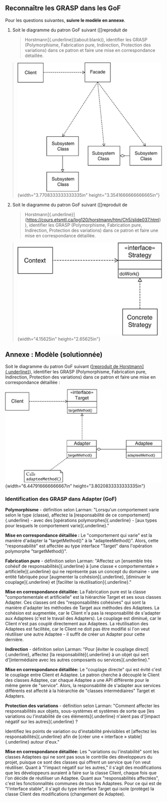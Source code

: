 
## **Reconnaître les GRASP dans les GoF**

Pour les questions suivantes, **suivre le modèle en annexe**.

1.  Soit le diagramme du patron GoF suivant ([[reproduit de
    > Horstmann]{.underline}](about:blank)), identifier les GRASP
    > (Polymorphisme, Fabrication pure, Indirection, Protection des
    > variations) dans ce patron et faire une mise en correspondance
    > détaillée.

> ![](/assets/exercices.gddoc.docx/image94.jpg){width="3.7708333333333335in"
> height="3.3541666666666665in"}

2.  Soit le diagramme du patron GoF suivant ([[reproduit de
    > Horstmann]{.underline}](https://cours.etsmtl.ca/log120/horstmann/htm/Ch5/slide037.html)),
    > identifier les GRASP (Polymorphisme, Fabrication pure,
    > Indirection, Protection des variations) dans ce patron et faire
    > une mise en correspondance détaillée.

> ![](/assets/exercices.gddoc.docx/image9.jpg){width="4.15625in" height="2.65625in"}

Annexe : Modèle (solutionnée)
-

Soit le diagramme du patron GoF suivant ([[reproduit de
Horstmann]{.underline}](https://cours.etsmtl.ca/log120/horstmann/htm/Ch10/slide004.html)),
identifier les GRASP (Polymorphisme, Fabrication pure, Indirection,
Protection des variations) dans ce patron et faire une mise en
correspondance détaillée :

![](/assets/exercices.gddoc.docx/image104.jpg){width="6.447916666666667in"
height="3.8020833333333335in"}

### Identification des GRASP dans Adapter (GoF)

**Polymorphisme** - définition selon Larman: "Lorsqu\'un comportement
varie selon le type (classe), affectez la [responsabilité de ce
comportement]{.underline} - avec des [opérations
polymorphes]{.underline} - [aux types pour lesquels le comportement
varie]{.underline}."

**Mise en correspondance détaillée :** Le "comportement qui varie" est
la manière d'adapter la "targetMethod()" à la "adapteeMethod()". Alors,
cette "responsabilité" est affectée au type interface "Target" dans
l'opération polymorphe "targetMethod()".

**Fabrication pure** - définition selon Larman: "Affectez un [ensemble
très cohésif de responsabilités]{.underline} à [une classe «
comportementale » artificielle]{.underline} qui ne représente pas un
concept du domaine - une entité fabriquée pour [augmenter la
cohésion]{.underline}, [diminuer le couplage]{.underline} et [faciliter
la réutilisation]{.underline}."

**Mise en correspondance détaillée:** La Fabrication pure est la classe
"comportementale et artificielle" est la hiérarchie Target et ses sous
classes Adapter. Ces classes ont des "responsabilités cohésives" qui
sont la manière d'adapter les méthodes de Target aux méthodes des
Adaptees. La cohésion est augmentée, car le Client n'a pas la
responsabilité de s'adapter aux Adaptees (c'est le travail des
Adapters). Le couplage est diminué, car le Client n'est pas couplé
directement aux Adaptees. La réutilisation des Adaptees est facilitée,
car le Client ne doit pas être modifié si l'on veut réutiliser une autre
Adaptee - il suffit de créer un Adapter pour cette dernière.

**Indirection** - définition selon Larman: "Pour [éviter le couplage
direct]{.underline}, affectez [la responsabilité]{.underline} à un objet
qui sert d\'[intermédiaire avec les autres composants ou
services]{.underline}."

**Mise en correspondance détaillée:** Le "couplage directe" qui est
évité c'est le couplage entre Client et Adaptee. Le patron cherche à
découplé le Client des classes Adaptee, car chaque Adaptee a une API
différente pour le même genre de "service". Alors, la responsabilité de
s'adapter aux services différents est affecté à la hiérarchie de
"classes intermédiaires" Target et Adapters.

**Protection des variations** - définition selon Larman: "Comment
affecter les responsabilités aux objets, sous-systèmes et systèmes de
sorte que [les variations ou l\'instabilité de ces éléments]{.underline}
n\'aient pas d\'[impact négatif sur les autres]{.underline} ?

Identifiez les points de variation ou d\'instabilité prévisibles et
[affectez les responsabilités]{.underline} afin de [créer une «
interface » stable]{.underline} autour d\'eux."

**Mise en correspondance détaillée:** Les "variations ou l'instabilité"
sont les classes Adaptees qui ne sont pas sous le contrôle des
développeurs du projet, puisque ce sont des classes qui offrent un
service que l'on veut réutiliser. Quant à "l'impact négatif sur les
autres," il s'agit des modifications que les développeurs auraient à
faire sur la classe Client, chaque fois que l'on décide de réutiliser un
Adaptee. Quant aux "responsabilités affectées", c'est les
fonctionnalités communes de tous les Adaptees. Pour ce qui est de
"l'interface stable", il s'agit du type interface Target qui isole
(protège) la classe Client des modifications (changement de Adaptee).
